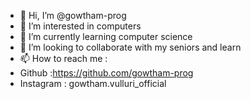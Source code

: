 - 👋 Hi, I’m @gowtham-prog
- 👀 I’m interested in computers 
- 🌱 I’m currently learning computer science
- 💞️ I’m looking to collaborate with my seniors and learn
- 📫 How to reach me :
- Github :https://github.com/gowtham-prog
- Instagram : gowtham.vulluri_official

<!---
gowtham-prog/gowtham-prog is a ✨ special ✨ repository because its `README.md` (this file) appears on your GitHub profile.
You can click the Preview link to take a look at your changes.
--->
